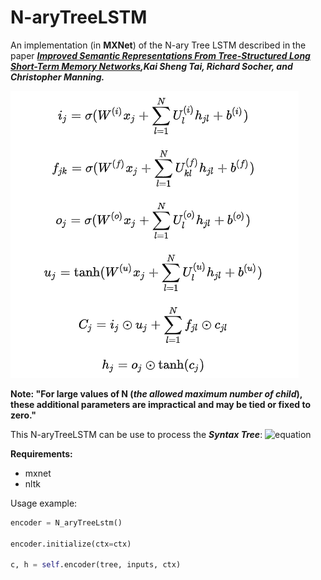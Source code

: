 # N-aryTreeLSTM

An implementation (in **MXNet**) of the N-ary Tree LSTM described in the paper ***[Improved Semantic Representations From Tree-Structured Long Short-Term Memory Networks](http://arxiv.org/abs/1503.00075),Kai Sheng Tai, Richard Socher, and Christopher Manning.***

![equation](https://github.com/mzx5464/N-aryTreeLSTM/blob/master/asset/equation.png)

**Note: "For large values of N (*the allowed maximum number of child*), these additional parameters are impractical and may be tied or fixed to zero."**

This N-aryTreeLSTM can be use to process the ***Syntax Tree***:
![equation](https://github.com/zhixinma/N-aryTreeLSTM/blob/master/asset/Syntax%20Tree%20Example.png)


**Requirements:**
 - mxnet
 - nltk


Usage example: 

```python
encoder = N_aryTreeLstm()

encoder.initialize(ctx=ctx)

c, h = self.encoder(tree, inputs, ctx)
```
